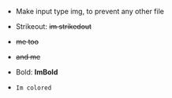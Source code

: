 - Make input type img, to prevent any other file

- Strikeout: <del> im strikedout </del>
- ~~me too~~
- <s>and me</s>
- Bold: **ImBold**
- `Im colored`
